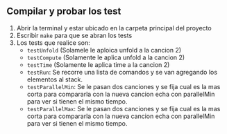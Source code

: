 ## Compilar y probar los test

1. Abrir la terminal y estar ubicado en la carpeta principal del proyecto
2. Escribir `make` para que se abran los tests
3. Los tests que realice son:
    - `testUnfold` (Solamele le aploica unfold a la cancion 2)
    - `testCompute` (Solamente le aplica unfold a la cancion 2)
    - `testTime` (Solamente le aplica time a la cancion 2)
    - `testRun`: Se recorre una lista de comandos y se van agregando los elementos al stack.
    - `testParallelMin`: Se le pasan dos canciones y se fija cual es la mas corta para compararla 
        con la nueva cancion echa con parallelMin para ver si tienen el mismo tiempo.
    - `testParallelMax`: Se le pasan dos canciones y se fija cual es la mas corta para compararla 
        con la nueva cancion echa con parallelMin para ver si tienen el mismo tiempo.